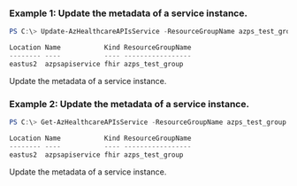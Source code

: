 ### Example 1: Update the metadata of a service instance.
```powershell
PS C:\> Update-AzHealthcareAPIsService -ResourceGroupName azps_test_group -ResourceName azpsapiservice -Tag @{"abc"="123"}

Location Name           Kind ResourceGroupName
-------- ----           ---- -----------------
eastus2  azpsapiservice fhir azps_test_group
```

Update the metadata of a service instance.

### Example 2: Update the metadata of a service instance.
```powershell
PS C:\> Get-AzHealthcareAPIsService -ResourceGroupName azps_test_group -ResourceName azpsapiservice | Update-AzHealthcareAPIsService -Tag @{"abc"="123"}

Location Name           Kind ResourceGroupName
-------- ----           ---- -----------------
eastus2  azpsapiservice fhir azps_test_group
```

Update the metadata of a service instance.